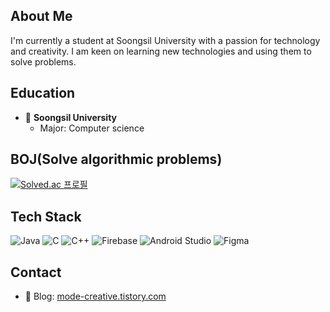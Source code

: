 ## About Me
I'm currently a student at Soongsil University with a passion for technology and creativity. I am keen on learning new technologies and using them to solve problems.

## Education
- 🏫 **Soongsil University**
  - Major: Computer science

## BOJ(Solve algorithmic problems)
[![Solved.ac
프로필](http://mazassumnida.wtf/api/generate_badge?boj=marker3687)](https://solved.ac/{handle})

## Tech Stack
![Java](https://img.shields.io/badge/-Java-007396?style=flat-square&logo=java&logoColor=white)
![C](https://img.shields.io/badge/-C-00599C?style=flat-square&logo=c&logoColor=white)
![C++](https://img.shields.io/badge/-C++-00599C?style=flat-square&logo=cplusplus&logoColor=white)
![Firebase](https://img.shields.io/badge/-Firebase-FFCA28?style=flat-square&logo=firebase&logoColor=black)
![Android Studio](https://img.shields.io/badge/-Android%20Studio-3DDC84?style=flat-square&logo=android-studio&logoColor=white)
![Figma](https://img.shields.io/badge/-Figma-F24E1E?style=flat-square&logo=figma&logoColor=white)

## Contact
- 📝 Blog: [mode-creative.tistory.com](https://mode-creative.tistory.com)


